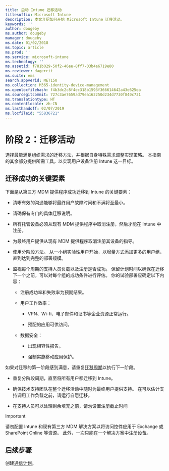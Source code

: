 ```yaml
---
title: 启动 Intune 迁移活动
titlesuffix: Microsoft Intune
description: 本文介绍如何开始 Microsoft Intune 迁移活动。
keywords: ''
author: dougeby
ms.author: dougeby
manager: dougeby
ms.date: 01/02/2018
ms.topic: article
ms.prod: ''
ms.service: microsoft-intune
ms.technology: ''
ms.assetid: f781b029-50f2-46ee-8ff7-03b4a6719e80
ms.reviewer: dagerrit
ms.suite: ems
search.appverid: MET150
ms.collection: M365-identity-device-management
ms.openlocfilehash: f4b3dc2c8f4ec318b1593f366614642a43e625ea
ms.sourcegitcommit: 727c3ae7659ad79ea162250d234d7730f840c731
ms.translationtype: HT
ms.contentlocale: zh-CN
ms.lasthandoff: 02/07/2019
ms.locfileid: "55836721"
---
```

# <a name="phase-2-migration-campaign"></a>阶段 2：迁移活动

选择最能满足组织需求的迁移方法，并根据自身特殊需求调整实现策略。 本指南的其余部分提供所需工具，以实现用户设备注册 Intune 这一目标。

## <a name="keys-to-a-successful-migration"></a>迁移成功的关键要素

下面是从第三方 MDM 提供程序成功迁移到 Intune 的关键要素：

-   清晰有效的沟通能够将最终用户故障时间和不满将至最小。

-   请确保有专门的具体迁移说明。

-   所有托管设备必须从现有 MDM 提供程序中取消注册，然后才能在 Intune 中注册。

-   为最终用户提供从现有 MDM 提供程序取消注册其设备的指导。

-   使用分阶段方法。 从一小组实验性用户开始，以增量方式添加更多的用户组，直到达到完整的部署规模。

-   监视每个周期的支持人员负载以及注册是否成功。 保留计划时间以确保在迁移下一个之前，可以对每个组的成功条件进行评估。 你的试验部署应确定以下内容：

    -   注册成功率和失败率为预期结果。

    -   用户工作效率：

        -   VPN、Wi-fi、电子邮件和证书等企业资源正常运行。

        -   预配的应用可供访问。

    -   数据安全：

        -   出现相容性报告。

        -   强制实施移动应用保护。

如果对迁移的第一阶段感到满意，请重复[迁移周期](migration-guide-cycle.md)以执行下一阶段。

-   重复分阶段周期，直至将所有用户都迁移到 Intune。

-   确保技术支持团队在整个迁移活动中随时为最终用户提供支持。 在可以估计支持调用工作负载之前，请运行自愿迁移。

-   在支持人员可以处理剩余填充之前，请勿设置注册截止时间

> [!IMPORTANT]
> 请勿配置 Intune 和现有第三方 MDM 解决方案以将访问控件应用于 Exchange 或 SharePoint Online 等资源。 此外，一次只能在一个解决方案中注册设备。

## <a name="next-steps"></a>后续步骤

创建[通信计划](migration-guide-communication-plan.md)。
